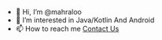 - 👋 Hi, I’m @mahraloo
- 👀 I’m interested in Java/Kotlin And Android
- 📫 How to reach me [Contact Us](aminluragi.m.a.l@gmail.com)

<!---
mahraloo/mahraloo is a ✨ special ✨ repository because its `README.md` (this file) appears on your GitHub profile.
You can click the Preview link to take a look at your changes.
--->
